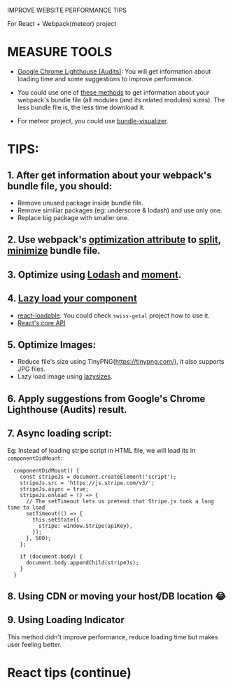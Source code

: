IMPROVE WEBSITE PERFORMANCE TIPS

For React + Webpack(meteor) project

# MEASURE TOOLS

- [Google Chrome Lighthouse (Audits)](https://developers.google.com/web/tools/lighthouse/): You will get information about loading time and some suggestions to improve performance.

- You could use one of [these methods](https://medium.com/@joeclever/three-simple-ways-to-inspect-a-webpack-bundle-7f6a8fe7195d) to get information about your webpack's bundle file (all modules (and its related modules) sizes). The less bundle file is, the less time  download it.

- For meteor project, you could use [bundle-visualizer](https://docs.meteor.com/packages/bundle-visualizer.html).


# TIPS:

## 1. After get information about your webpack's bundle file, you should:
  - Remove unused package inside bundle file.
  - Remove similiar packages (eg: underscore & lodash) and use only one.
  - Replace big package with smaller one.

## 2. Use webpack's [optimization attribute](https://webpack.js.org/configuration/optimization/) to [split](https://webpack.js.org/guides/code-splitting/), [minimize](https://webpack.js.org/configuration/optimization/#optimizationminimize) bundle file.

## 3. Optimize using [Lodash](https://www.blazemeter.com/blog/the-correct-way-to-import-lodash-libraries-a-benchmark) and [moment](https://github.com/jmblog/how-to-optimize-momentjs-with-webpack). 

## 4. [Lazy load your component](https://blog.logrocket.com/lazy-loading-components-in-react-16-6-6cea535c0b52)
  - [react-loadable](https://github.com/jamiebuilds/react-loadable#readme). You could check `swiss-getal` project how to use it.
  - [React's core API](https://blog.logrocket.com/lazy-loading-components-in-react-16-6-6cea535c0b52)

## 5. Optimize Images:
  - Reduce file's size using TinyPNG(https://tinypng.com/), it also supports JPG files.
  - Lazy load image using [lazysizes](https://github.com/aFarkas/lazysizes).

## 6. Apply suggestions from Google's Chrome Lighthouse (Audits) result.

## 7. Async loading script:

  Eg: Instead of loading stripe script in HTML file, we will load its in `componentDidMount`:
  ```code
    componentDidMount() {
      const stripeJs = document.createElement('script');
      stripeJs.src = 'https://js.stripe.com/v3/';
      stripeJs.async = true;
      stripeJs.onload = () => {
        // The setTimeout lets us pretend that Stripe.js took a long time to load
        setTimeout(() => {
          this.setState({
            stripe: window.Stripe(apiKey),
          });
        }, 500);
      };

      if (document.body) {
        document.body.appendChild(stripeJs);
      }
    }
  ```

## 8. Using CDN or moving your host/DB location 😂

## 9. Using Loading Indicator

  This method didn't improve performance, reduce loading time but makes user feeling better.

# React tips (continue)

